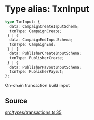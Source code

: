 # Type alias: TxnInput

```ts
type TxnInput: {
  data: CampaignCreateInputSchema;
  txnType: CampaignCreate;
 } | {
  data: CampaignEndInputSchema;
  txnType: CampaignEnd;
 } | {
  data: PublisherCreateInputSchema;
  txnType: PublisherCreate;
 } | {
  data: PublisherPayoutInputSchema;
  txnType: PublisherPayout;
};
```

On-chain transaction build input

## Source

[src/types/transactions.ts:35](https://github.com/torque-labs/torque-ts-sdk/blob/e7e20c5519300f3127faf1f4bde402ef91d14a40/src/types/transactions.ts#L35)
